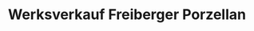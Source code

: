 ---
title: "Werksverkauf Freiberger Porzellan"
url: /freiberg/werksverkauf-freiberger-porzellan/
shop: Kunst
---